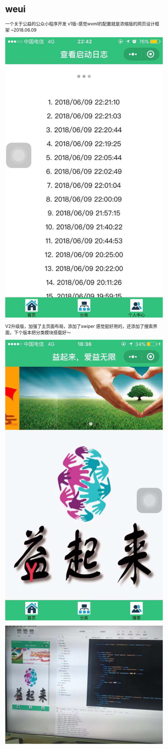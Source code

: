 # weui
一个关于公益的公众小程序开发
v1版-感觉wxml的配置就是浓缩版的网页设计框架 ~2018.06.09

![image](https://github.com/saint-000/weui/blob/master/images/%E5%BE%AE%E4%BF%A1%E5%9B%BE%E7%89%87_20190127174157.jpg)

V2升级版，加强了主页面布局，添加了swiper 感觉挺好用的，还添加了搜索界面，下个版本把分类模块搭载好～

![image](https://github.com/saint-000/weui/blob/master/images/%E5%BE%AE%E4%BF%A1%E5%9B%BE%E7%89%87_201901271741571.jpg)

![image](https://github.com/saint-000/weui/blob/master/images/%E5%BE%AE%E4%BF%A1%E5%9B%BE%E7%89%87_201901271741572.jpg)
